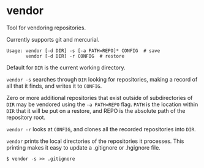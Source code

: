 # vendor
Tool for vendoring repositories.

Currently supports git and mercurial.

```
Usage: vendor [-d DIR] -s [-a PATH=REPO]* CONFIG  # save
       vendor [-d DIR] -r CONFIG  # restore
```

Default for `DIR` is the current working directory.

`vendor -s` searches through `DIR` looking for repositories, making a record of all that it finds, and writes it to `CONFIG`.

Zero or more additional repositories that exist outside of subdirectories of `DIR` may be vendored using the `-a PATH=REPO` flag. `PATH` is the location within `DIR` that it will be put on a restore, and REPO is the absolute path of the repository root.

`vendor -r` looks at `CONFIG`, and clones all the recorded repositories into `DIR`.

`vendor` prints the local directories of the repositories it processes. This printing makes it easy to update a .gitignore or .hgignore file.
```
$ vendor -s >> .gitignore
```
